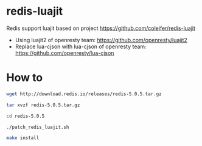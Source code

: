 # redis-luajit
Redis support luajit based on project https://github.com/coleifer/redis-luajit
- Using luajit2 of openresty team: https://github.com/openresty/luajit2
- Replace lua-cjson with lua-cjson of openresty team: https://github.com/openresty/lua-cjson

# How to
```sh
wget http://download.redis.io/releases/redis-5.0.5.tar.gz

tar xvzf redis-5.0.5.tar.gz

cd redis-5.0.5

./patch_redis_luajit.sh

make install
```

